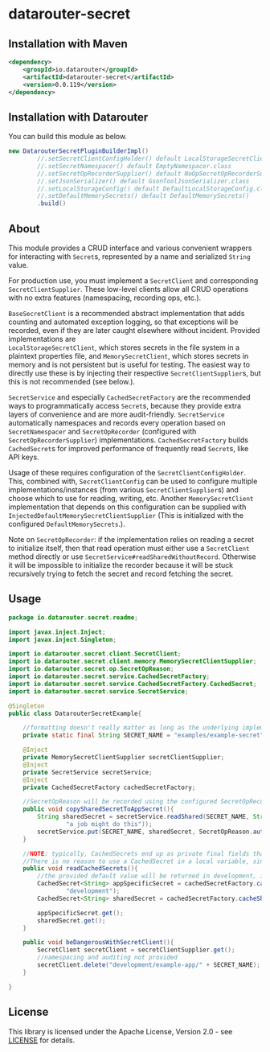 # datarouter-secret

## Installation with Maven

```xml
<dependency>
	<groupId>io.datarouter</groupId>
	<artifactId>datarouter-secret</artifactId>
	<version>0.0.119</version>
</dependency>
```

## Installation with Datarouter

You can build this module as below.

```java
new DatarouterSecretPluginBuilderImpl()
		//.setSecretClientConfigHolder() default LocalStorageSecretClientSupplier for all ops
		//.setSecretNamespacer() default EmptyNamespacer.class
		//.setSecretOpRecorderSupplier() default NoOpSecretOpRecorderSupplier.class
		//.setJsonSerializer() default GsonToolJsonSerializer.class
		//.setLocalStorageConfig() default DefaultLocalStorageConfig.class
		//.setDefaultMemorySecrets() default DefaultMemorySecrets()
		.build()
```

## About

This module provides a CRUD interface and various convenient wrappers for interacting with `Secret`s, represented by a
name and serialized `String` value.

For production use, you must implement a `SecretClient` and corresponding `SecretClientSupplier`. These low-level
clients allow all CRUD operations with no extra features (namespacing, recording ops, etc.).

`BaseSecretClient` is a recommended abstract implementation that adds counting and automated exception logging, so that
exceptions will be recorded, even if they are later caught elsewhere without incident. Provided implementations are  
`LocalStorageSecretClient`, which stores secrets in the file system in a plaintext properties file, and
`MemorySecretClient`, which stores secrets in memory and is not persistent but is useful for testing. The easiest way to
directly use these is by injecting their respective `SecretClientSupplier`s, but this is not recommended (see below.).

`SecretService` and especially `CachedSecretFactory` are the recommended ways to programmatically access `Secret`s,
because they provide extra layers of convenience and are more audit-friendly. `SecretService` automatically namespaces
and records every operation based on `SecretNamespacer` and `SecretOpRecorder` (configured with
`SecretOpRecorderSupplier`) implementations. `CachedSecretFactory` builds `CachedSecret`s for improved performance of
frequently read `Secret`s, like API keys.

Usage of these requires configuration of the `SecretClientConfigHolder`. This, combined with, `SecretClientConfig` can
be used to configure multiple implementations/instances (from various `SecretClientSupplier`s) and choose which to use
for reading, writing, etc. Another `MemorySecretClient` implementation that depends on this configuration can be
supplied with `InjectedDefaultMemorySecretClientSupplier` (This is initialized with the configured
`DefaultMemorySecrets`.).

Note on `SecretOpRecorder`: if the implementation relies on reading a secret to initialize itself, then that read
operation must either use a `SecretClient` method directly or use `SecretService#readSharedWithoutRecord`. Otherwise it
will be impossible to initialize the recorder because it will be stuck recursively trying to fetch the secret and record
fetching the secret.

## Usage

```java
package io.datarouter.secret.readme;

import javax.inject.Inject;
import javax.inject.Singleton;

import io.datarouter.secret.client.SecretClient;
import io.datarouter.secret.client.memory.MemorySecretClientSupplier;
import io.datarouter.secret.op.SecretOpReason;
import io.datarouter.secret.service.CachedSecretFactory;
import io.datarouter.secret.service.CachedSecretFactory.CachedSecret;
import io.datarouter.secret.service.SecretService;

@Singleton
public class DatarouterSecretExample{

	//formatting doesn't really matter as long as the underlying implementation allows it (SecretClient#validateName)
	private static final String SECRET_NAME = "examples/example-secret";

	@Inject
	private MemorySecretClientSupplier secretClientSupplier;
	@Inject
	private SecretService secretService;
	@Inject
	private CachedSecretFactory cachedSecretFactory;

	//SecretOpReason will be recorded using the configured SecretOpRecorder implementation
	public void copySharedSecretToAppSecret(){
		String sharedSecret = secretService.readShared(SECRET_NAME, String.class, SecretOpReason.automatedOp(
				"a job might do this"));
		secretService.put(SECRET_NAME, sharedSecret, SecretOpReason.automatedOp("a job might do this"));
	}

	//NOTE: typically, CachedSecrets end up as private final fields that are built in a constructor.
	//There is no reason to use a CachedSecret in a local variable, since it will probably only be read once.
	public void readCachedSecrets(){
		//the provided default value will be returned in development, if no client returns a value
		CachedSecret<String> appSpecificSecret = cachedSecretFactory.cacheSecret(() -> SECRET_NAME, String.class,
				"development");
		CachedSecret<String> sharedSecret = cachedSecretFactory.cacheSharedSecretString(() -> SECRET_NAME);

		appSpecificSecret.get();
		sharedSecret.get();
	}

	public void beDangerousWithSecretClient(){
		SecretClient secretClient = secretClientSupplier.get();
		//namespacing and auditing not provided
		secretClient.delete("development/example-app/" + SECRET_NAME);
	}

}
```

## License

This library is licensed under the Apache License, Version 2.0 - see [LICENSE](../LICENSE) for details.

